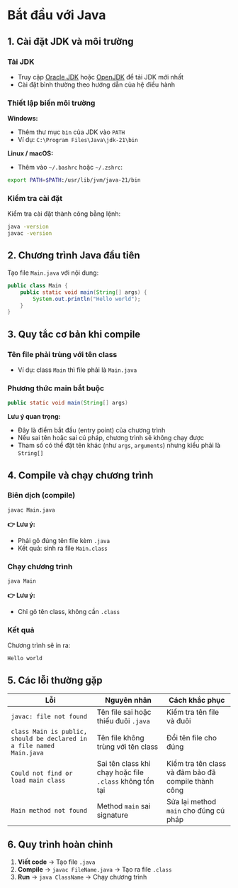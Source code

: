 # Bắt đầu với Java

## 1. Cài đặt JDK và môi trường

### Tải JDK
- Truy cập [Oracle JDK](https://www.oracle.com/apac/java/technologies/downloads/) hoặc [OpenJDK](https://openjdk.org/) để tải JDK mới nhất
- Cài đặt bình thường theo hướng dẫn của hệ điều hành

### Thiết lập biến môi trường

**Windows:**
- Thêm thư mục `bin` của JDK vào `PATH`
- Ví dụ: `C:\Program Files\Java\jdk-21\bin`

**Linux / macOS:**
- Thêm vào `~/.bashrc` hoặc `~/.zshrc`:
```bash
export PATH=$PATH:/usr/lib/jvm/java-21/bin
```

### Kiểm tra cài đặt
Kiểm tra cài đặt thành công bằng lệnh:
```bash
java -version
javac -version
```

## 2. Chương trình Java đầu tiên

Tạo file `Main.java` với nội dung:

```java
public class Main {
    public static void main(String[] args) {
        System.out.println("Hello world");
    }
}
```

## 3. Quy tắc cơ bản khi compile

### Tên file phải trùng với tên class
- Ví dụ: class `Main` thì file phải là `Main.java`

### Phương thức main bắt buộc
```java
public static void main(String[] args)
```

**Lưu ý quan trọng:**
- Đây là điểm bắt đầu (entry point) của chương trình
- Nếu sai tên hoặc sai cú pháp, chương trình sẽ không chạy được
- Tham số có thể đặt tên khác (như `args`, `arguments`) nhưng kiểu phải là `String[]`

## 4. Compile và chạy chương trình

### Biên dịch (compile)
```bash
javac Main.java
```

**👉 Lưu ý:**
- Phải gõ đúng tên file kèm `.java`
- Kết quả: sinh ra file `Main.class`

### Chạy chương trình
```bash
java Main
```

**👉 Lưu ý:**
- Chỉ gõ tên class, không cần `.class`

### Kết quả
Chương trình sẽ in ra:
```
Hello world
```

## 5. Các lỗi thường gặp

| Lỗi | Nguyên nhân | Cách khắc phục |
|-----|-------------|----------------|
| `javac: file not found` | Tên file sai hoặc thiếu đuôi `.java` | Kiểm tra tên file và đuôi |
| `class Main is public, should be declared in a file named Main.java` | Tên file không trùng với tên class | Đổi tên file cho đúng |
| `Could not find or load main class` | Sai tên class khi chạy hoặc file `.class` không tồn tại | Kiểm tra tên class và đảm bảo đã compile thành công |
| `Main method not found` | Method `main` sai signature | Sửa lại method `main` cho đúng cú pháp |

## 6. Quy trình hoàn chỉnh

1. **Viết code** → Tạo file `.java`
2. **Compile** → `javac FileName.java` → Tạo ra file `.class`
3. **Run** → `java ClassName` → Chạy chương trình